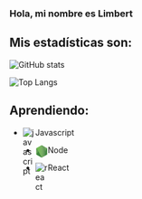 ### Hola, mi nombre es Limbert ###

## Mis estadísticas son: 
![GitHub stats](https://github-readme-stats.vercel.app/api?username=LimbersMay&show_icons=true&theme=tokyonight)

![Top Langs](https://github-readme-stats.vercel.app/api/top-langs/?username=LimbersMay)

## Aprendiendo: 

- Javascript [<img align="left" alt="javascript" width="22px" src="https://raw.githubusercontent.com/jmnote/z-icons/master/svg/javascript.svg" />][Javascript]

[Javascript]: https://www.javascript.com/

- Node [<img align="left" alt="Node" width="22px" src="https://raw.githubusercontent.com/github/explore/80688e429a7d4ef2fca1e82350fe8e3517d3494d/topics/nodejs/nodejs.png" />][Node]

[Node]: https://nodejs.org/en/

- React [<img align="left" alt="react" width="22px"
src="![image](https://user-images.githubusercontent.com/66845300/182236109-b68ca11b-87f3-4a62-a492-9c3f31df3d2a.png)" />][React]

[React]: https://reactjs.org/

  
